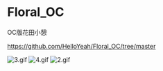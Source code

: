 # Floral_OC
OC版花田小憩

https://github.com/HelloYeah/Floral_OC/tree/master

![3.gif](http://upload-images.jianshu.io/upload_images/1338042-7be3117c6891034d.gif?imageMogr2/auto-orient/strip)
![4.gif](http://upload-images.jianshu.io/upload_images/1338042-2d12d233656aa566.gif?imageMogr2/auto-orient/strip)
![2.gif](http://upload-images.jianshu.io/upload_images/1338042-39e07746122d7168.gif?imageMogr2/auto-orient/strip)
